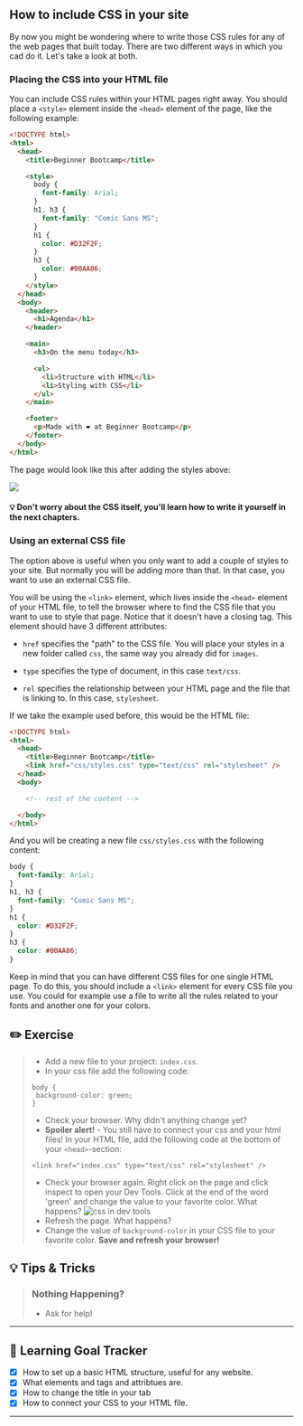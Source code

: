 ## How to include CSS in your site

By now you might be wondering where to write those CSS rules for any of the web pages that built today. There are two different ways in which you cad do it. Let's take a look at both.

### Placing the CSS into your HTML file

You can include CSS rules within your HTML pages right away. You should place a `<style>` element inside the `<head>` element of the page, like the following example:

```html
<!DOCTYPE html>
<html>
  <head>
    <title>Beginner Bootcamp</title>

    <style>
      body {
        font-family: Arial;
      }
      h1, h3 {
        font-family: "Comic Sans MS";
      }
      h1 {
        color: #D32F2F;
      }
      h3 {
        color: #00AA86;
      }
    </style>
  </head>
  <body>
    <header>
      <h1>Agenda</h1>
    </header>

    <main>
      <h3>On the menu today</h3>

      <ul>
        <li>Structure with HTML</li>
        <li>Styling with CSS</li>
      </ul>
    </main>

    <footer>
      <p>Made with ❤︎ at Beginner Bootcamp</p>
    </footer>
  </body>
</html>
```

The page would look like this after adding the styles above:

[![](http://cd.sseu.re/20161122-tah7d.png)](http://cd.sseu.re/20161122-tah7d.png)

#### 💡 Don't worry about the CSS itself, you'll learn how to write it yourself in the next chapters.

### Using an external CSS file

The option above is useful when you only want to add a couple of styles to your site. But normally you will be adding more than that. In that case, you want to use an external CSS file.

You will be using the `<link>` element, which lives inside the `<head>` element of your HTML file, to tell the browser where to find the CSS file that you want to use to style that page. Notice that it doesn't have a closing tag. This element should have 3 different attributes:

* `href` specifies the "path" to the CSS file. You will place your styles in a new folder called `css`, the same way you already did for `images`.

* `type` specifies the type of document, in this case `text/css`.

* `rel` specifies the relationship between your HTML page and the file that is linking to. In this case, `stylesheet`.

If we take the example used before, this would be the HTML file:

```html
<!DOCTYPE html>
<html>
  <head>
    <title>Beginner Bootcamp</title>
    <link href="css/styles.css" type="text/css" rel="stylesheet" />
  </head>
  <body>

    <!-- rest of the content -->

  </body>
</html>
```

And you will be creating a new file `css/styles.css` with the following content:

```css
body {
  font-family: Arial;
}
h1, h3 {
  font-family: "Comic Sans MS";
}
h1 {
  color: #D32F2F;
}
h3 {
  color: #00AA86;
}
```

Keep in mind that you can have different CSS files for one single HTML page. To do this, you should include a `<link>` element for every CSS file you use. You could for example use a file to write all the rules related to your fonts and another one for your colors.

## ✏️ Exercise
> * Add a new file to your project: `index.css`.
> * In your css file add the following code:
> ```
> body {
>  background-color: green;
> }
>```
> * Check your browser. Why didn't anything change yet?
> * **Spoiler alert!** - You still have to connect your css and your html files! In your HTML file, add the following code at the bottom of your `<head>`-section:
> ```
> <link href="index.css" type="text/css" rel="stylesheet" />
>```
> * Check your browser again. Right click on the page and click inspect to open your Dev Tools. Click at the end of the word 'green' and change the value to your favorite color. What happens?
> ![css in dev tools](https://cd.sseu.re/This_will_show_up_in_hour_tab_2018-09-06_09-34-49.png)
> * Refresh the page. What happens?
> * Change the value of `background-color` in your CSS file to your favorite color. **Save and refresh your browser!**

## 💡 Tips & Tricks

> ### Nothing Happening?
>
> * Ask for help!


---
## 🎯 Learning Goal Tracker
* [x] How to set up a basic HTML structure, useful for any website.
* [x] What elements and tags and attribtues are.
* [x] How to change the title in your tab
* [x] How to connect your CSS to your HTML file.
---

